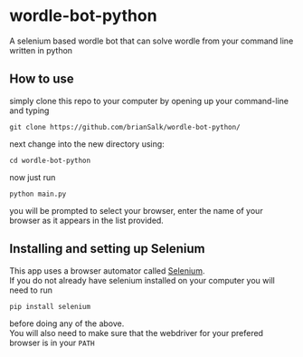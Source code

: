 # wordle-bot-python
A selenium based wordle bot that can solve wordle from your command line written in python
## How to use
simply clone this repo to your computer by opening up your command-line and typing
```
git clone https://github.com/brianSalk/wordle-bot-python/
```
next change into the new directory using:
```
cd wordle-bot-python
```
now just run
```
python main.py
```
you will be prompted to select your browser, enter the name of your browser as it appears in the list provided.  
## Installing and setting up Selenium
This app uses a browser automator called [Selenium](https://www.selenium.dev/).  
If you do not already have selenium installed on your computer you will need to run
```
pip install selenium
```
before doing any of the above.  
You will also need to make sure that the webdriver for your prefered browser is in your `PATH`  
